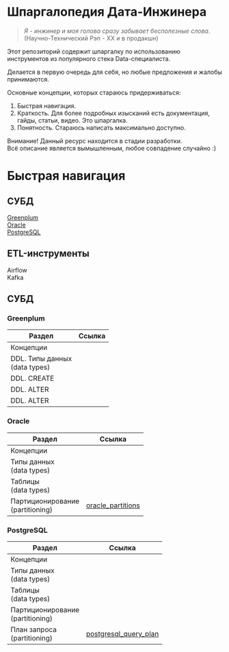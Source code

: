# Шпаргалопедия Дата-Инжинера

>*Я - инжинер и моя голова сразу забывает бесполезные слова*. 
>(Научно-Технический Рэп - ХХ и в продакшн)


Этот репозиторий содержит шпаргалку по использованию инструментов из популярного стека Data-специалиста.

Делается в первую очередь для себя, но любые предложения и жалобы принимаются.

Основные концепции, которых стараюсь придерживаться:
1. Быстрая навигация. 
2. Краткость. Для более подробных изысканий есть документация, гайды, статьи, видео. Это шпаргалка.
3. Понятность. Стараюсь написать максимально доступно.

Внимание! Данный ресурс находится в стадии разработки.<br>
Всё описание является вымышленным, любое совпадение случайно :)


# Быстрая навигация
## СУБД
[Greenplum](#greenplum)<br>
[Oracle](#oracle)<br>
[PostgreSQL](#postgresql)

## ETL-инструменты
Airflow<br>
Kafka

## СУБД
### Greenplum
| Раздел                            | Ссылка | 
|-----------------------------------|--------|
| Концепции                         | | 
| DDL. Типы данных<br/>(data types) | | 
| DDL. CREATE <br/>                 | | 
| DDL. ALTER <br/>                  | | 
| DDL. ALTER <br/>                  | | 

### Oracle
| Раздел                               | Ссылка                                            | 
|--------------------------------------|---------------------------------------------------|
| Концепции                            |                                                   | 
| Типы данных<br/>(data types)         |                                                   | 
| Таблицы<br/>(data types)             |                                                   | 
| Партиционирование<br/>(partitioning) | [oracle_partitions](Oracle/oracle_partitions.md)  | 

### PostgreSQL
| Раздел                               | Ссылка                                                        | 
|--------------------------------------|---------------------------------------------------------------|
| Концепции                            |                                                               | 
| Типы данных<br/>(data types)         |                                                               | 
| Таблицы<br/>(data types)             |                                                               | 
| Партиционирование<br/>(partitioning) |                                                               | 
| План запроса <br/>(partitioning)     | [postgresql_query_plan](PostgreSQL/postgresql_query_plan.md)  | 
